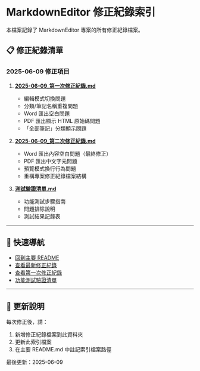 # MarkdownEditor 修正紀錄索引

本檔案記錄了 MarkdownEditor 專案的所有修正紀錄檔案。

## 📋 修正紀錄清單

### 2025-06-09 修正項目

1. **[2025-06-09_第一次修正紀錄.md](2025-06-09_第一次修正紀錄.md)**
   - 編輯模式切換問題
   - 分類/筆記名稱重複問題
   - Word 匯出空白問題
   - PDF 匯出顯示 HTML 原始碼問題
   - 「全部筆記」分類顯示問題

2. **[2025-06-09_第二次修正紀錄.md](2025-06-09_第二次修正紀錄.md)**
   - Word 匯出內容空白問題（最終修正）
   - PDF 匯出中文字元問題
   - 預覽模式換行行為問題
   - 重構專案修正紀錄檔案結構

3. **[測試驗證清單.md](測試驗證清單.md)**
   - 功能測試步驟指南
   - 問題排除說明
   - 測試結果記錄表

---

## 🔗 快速導航

- [回到主要 README](../README.md)
- [查看最新修正紀錄](2025-06-09_第二次修正紀錄.md)
- [查看第一次修正紀錄](2025-06-09_第一次修正紀錄.md)
- [功能測試驗證清單](測試驗證清單.md)

---

## 📝 更新說明

每次修正後，請：
1. 新增修正紀錄檔案到此資料夾
2. 更新此索引檔案
3. 在主要 README.md 中註記索引檔案路徑

最後更新：2025-06-09 